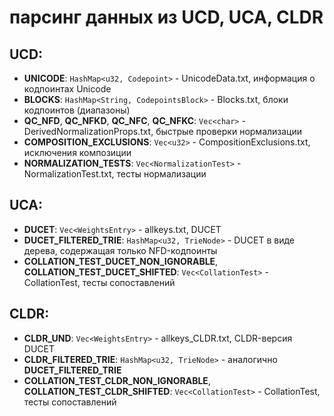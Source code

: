 # парсинг данных из UCD, UCA, CLDR

## UCD:

* **UNICODE**: `HashMap<u32, Codepoint>` - UnicodeData.txt, информация о кодпоинтах Unicode
* **BLOCKS**: `HashMap<String, CodepointsBlock>` - Blocks.txt, блоки кодпоинтов (диапазоны)
* **QC_NFD**, **QC_NFKD**, **QC_NFC**, **QC_NFKC**: `Vec<char>` - DerivedNormalizationProps.txt, быстрые проверки нормализации
* **COMPOSITION_EXCLUSIONS**: `Vec<u32>` - CompositionExclusions.txt, исключения композиции
* **NORMALIZATION_TESTS**: `Vec<NormalizationTest>` - NormalizationTest.txt, тесты нормализации

## UCA:

* **DUCET**: `Vec<WeightsEntry>` - allkeys.txt, DUCET
* **DUCET_FILTERED_TRIE**: `HashMap<u32, TrieNode>` - DUCET в виде дерева, содержащая только NFD-кодпоинты
* **COLLATION_TEST_DUCET_NON_IGNORABLE**, **COLLATION_TEST_DUCET_SHIFTED**: `Vec<CollationTest>` - CollationTest, тесты сопоставлений

## CLDR:

* **CLDR_UND**: `Vec<WeightsEntry>` - allkeys_CLDR.txt, CLDR-версия DUCET
* **CLDR_FILTERED_TRIE**: `HashMap<u32, TrieNode>` - аналогично **DUCET_FILTERED_TRIE**
* **COLLATION_TEST_CLDR_NON_IGNORABLE**, **COLLATION_TEST_CLDR_SHIFTED**: `Vec<CollationTest>` - CollationTest, тесты сопоставлений
